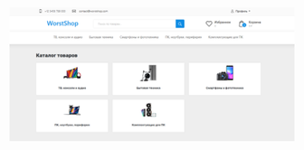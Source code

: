 ![image alt](https://github.com/regxb/worstShop/blob/abd7793fb5f8090389e8ce2c0d8788f79cc72215/img.png)
